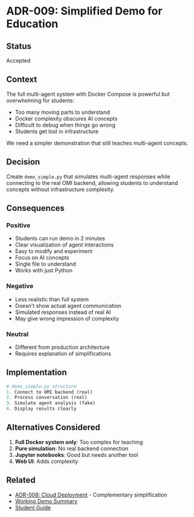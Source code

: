 # ADR-009: Simplified Demo for Education

## Status
Accepted

## Context
The full multi-agent system with Docker Compose is powerful but overwhelming for students:
- Too many moving parts to understand
- Docker complexity obscures AI concepts
- Difficult to debug when things go wrong
- Students get lost in infrastructure

We need a simpler demonstration that still teaches multi-agent concepts.

## Decision
Create `demo_simple.py` that simulates multi-agent responses while connecting to the real OMI backend, allowing students to understand concepts without infrastructure complexity.

## Consequences

### Positive
- Students can run demo in 2 minutes
- Clear visualization of agent interactions
- Easy to modify and experiment
- Focus on AI concepts
- Single file to understand
- Works with just Python

### Negative
- Less realistic than full system
- Doesn't show actual agent communication
- Simulated responses instead of real AI
- May give wrong impression of complexity

### Neutral
- Different from production architecture
- Requires explanation of simplifications

## Implementation
```python
# demo_simple.py structure
1. Connect to OMI backend (real)
2. Process conversation (real)
3. Simulate agent analysis (fake)
4. Display results clearly
```

## Alternatives Considered
1. **Full Docker system only**: Too complex for teaching
2. **Pure simulation**: No real backend connection
3. **Jupyter notebooks**: Good but needs another tool
4. **Web UI**: Adds complexity

## Related
- [ADR-008: Cloud Deployment](008-cloud-deployment.md) - Complementary simplification
- [Working Demo Summary](../../WORKING_DEMO_SUMMARY.md)
- [Student Guide](../../STUDENT_GUIDE.md)